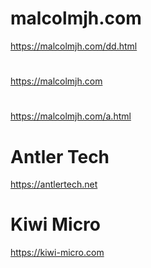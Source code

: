 # malcolmjh.com
https://malcolmjh.com/dd.html
#
https://malcolmjh.com
#
https://malcolmjh.com/a.html
# Antler Tech
https://antlertech.net
# Kiwi Micro
https://kiwi-micro.com
